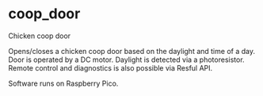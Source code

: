 # coop_door
Chicken coop door

Opens/closes a chicken coop door based on the daylight and time of a day. Door is operated by a DC motor. Daylight is detected via a photoresistor.
Remote control and diagnostics is also possible via Resful API.

Software runs on Raspberry Pico.
